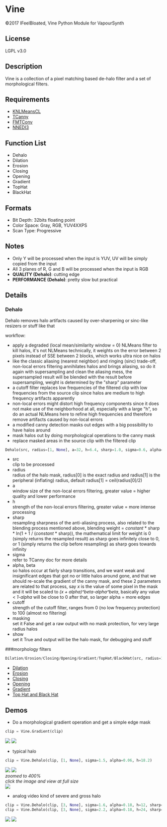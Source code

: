 # Vine
©2017 IFeelBloated, Vine Python Module for VapourSynth

## License
LGPL v3.0

## Description
Vine is a collection of a pixel matching based de-halo filter and a set of morphological filters.

## Requirements
- [KNLMeansCL](https://github.com/Khanattila/KNLMeansCL)
- [TCanny](https://github.com/HomeOfVapourSynthEvolution/VapourSynth-TCanny)
- [FMTConv](https://github.com/EleonoreMizo/fmtconv)
- [NNEDI3](https://github.com/dubhater/vapoursynth-nnedi3)

## Function List
- Dehalo
- Dilation
- Erosion
- Closing
- Opening
- Gradient
- TopHat
- BlackHat

## Formats
- Bit Depth: 32bits floating point
- Color Space: Gray, RGB, YUV4XXPS
- Scan Type: Progressive

## Notes
- Only Y will be processed when the input is YUV, UV will be simply copied from the input
- All 3 planes of R, G and B will be processed when the input is RGB
- **QUALITY (Dehalo)**: cutting edge
- **PERFORMANCE (Dehalo)**: pretty slow but practical

## Details
### Dehalo
Dehalo removes halo artifacts caused by over-sharpening or sinc-like resizers or stuff like that<br />

workflow:
- apply a degraded (local mean/similarity window = 0) NLMeans filter to kill halos, it's not NLMeans technically, it weights on the error between 2 pixels instead of SSE between 2 blocks, which works ultra nice on halos
- like the classic aliasing (nearest neighbor) and ringing (sinc) trade-off, non-local errors filtering annihilates halos and brings aliasing, so do it again with supersampling and clean the aliasing mess, the supersampled result will be blended with the result before supersampling, weight is determined by the "sharp" parameter
- a cutoff filter replaces low frequencies of the filtered clip with low frequencies from the source clip since halos are medium to high frequency artifacts apparently
- non-local errors might distort high frequency components since it does not make use of the neighborhood at all, especially with a large "h", so do an actual NLMeans here to refine high frequencies and therefore remove artifacts caused by non-local errors
- a modified canny detection masks out edges with a big possibility to have halos around
- mask halos out by doing morphological operations to the canny mask
- replace masked areas in the source clip with the filtered clip

```python
Dehalo(src, radius=[1, None], a=32, h=6.4, sharp=1.0, sigma=0.6, alpha=0.36, beta=32, cutoff=4, masking=True, show=False)
```
- src<br />
  clip to be processed
- radius<br />
  radius of the halo mask, radius[0] is the exact radius and radius[1] is the peripheral (inflating) radius, default radius[1] = ceil(radius[0]/2)
- a<br />
  window size of the non-local errors filtering, greater value = higher quality and lower performance
- h<br />
  strength of the non-local errors filtering, greater value = more intense processing
- sharp<br />
  resampling sharpness of the anti-aliasing process, also related to the blending process mentioned above, blending weight = *constant* * sharp * ln(1 + 1 / (*constant* * sharp)), the mathematical limit for weight is 0 (simply returns the resampled result) as sharp goes infinitely close to 0, or 1 (simply returns the clip before resampling) as sharp goes towards infinity
- sigma<br />
  refer to TCanny doc for more details
- alpha, beta<br />
  so halos occur at fairly sharp transitions, and we want weak and insignificant edges that got no or little halos around gone, and that we should re-scale the gradient of the canny mask, and these 2 parameters are related to that process, say *x* is the value of some pixel in the mask and it will be scaled to *(x + alpha)^beta-alpha^beta*, basically any value < *1-alpha* will be close to 0 after that, so larger alpha = more edges
- cutoff<br />
  strength of the cutoff filter, ranges from 0 (no low frequency protection) to 100 (almost no filtering)
- masking<br />
  set it False and get a raw output with no mask protection, for very large radius halos
- show<br />
  set it True and output will be the halo mask, for debugging and stuff

###morphology filters
```python
Dilation/Erosion/Closing/Opening/Gradient/TopHat/BlackHat(src, radius=1)
```
- [Dilation](https://en.wikipedia.org/wiki/Dilation_(morphology))
- [Erosion](https://en.wikipedia.org/wiki/Erosion_(morphology))
- [Closing](https://en.wikipedia.org/wiki/Closing_(morphology))
- [Opening](https://en.wikipedia.org/wiki/Opening_(morphology))
- [Gradient](https://en.wikipedia.org/wiki/Morphological_gradient)
- [Top Hat and Black Hat](https://en.wikipedia.org/wiki/Top-hat_transform)

## Demos
- Do a morphological gradient operation and get a simple edge mask<br />
```python
clip = Vine.Gradient(clip)
```
![](http://i.imgur.com/oFoI3dc.png)
![](http://i.imgur.com/Acc4nt4.png)
- typical halo<br />
```python
clip = Vine.Dehalo(clip, [1, None], sigma=1.5, alpha=0.06, h=18.2)
```
![](http://i.imgur.com/tWQ2Fka.png)
![](http://i.imgur.com/Rqq2M3m.png)
<br />
*zoomed to 400%*<br />
*click the image and view at full size*<br />
![](http://i.imgur.com/i8Tac1a.png)
- analog video kind of severe and gross halo<br />
```python
clip = Vine.Dehalo(clip, [3, None], sigma=1.6, alpha=0.18, h=12, sharp=0.5, cutoff=2)
clip = Vine.Dehalo(clip, [3, None], sigma=2.2, alpha=0.18, h=24, sharp=0.5, cutoff=2)
```
![](http://i.imgur.com/0OfRmUj.png)
![](http://i.imgur.com/LZrHEln.png)
